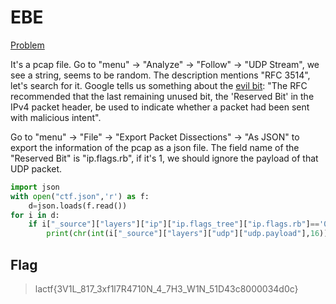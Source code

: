 # EBE

[Problem](https://github.com/uclaacm/lactf-archive/tree/master/2023/misc/ebe)

It's a pcap file. Go to "menu" -> "Analyze" -> "Follow" -> "UDP Stream", we see a string, seems to be random. The description mentions "RFC 3514", let's search for it. Google tells us something about the [evil bit](https://en.wikipedia.org/wiki/Evil_bit): "The RFC recommended that the last remaining unused bit, the 'Reserved Bit' in the IPv4 packet header, be used to indicate whether a packet had been sent with malicious intent".

Go to "menu" -> "File" -> "Export Packet Dissections" -> "As JSON" to export the information of the pcap as a json file. The field name of the "Reserved Bit" is "ip.flags.rb", if it's 1, we should ignore the payload of that UDP packet.

```python
import json
with open("ctf.json",'r') as f:
    d=json.loads(f.read())
for i in d:
    if i["_source"]["layers"]["ip"]["ip.flags_tree"]["ip.flags.rb"]=='0':
        print(chr(int(i["_source"]["layers"]["udp"]["udp.payload"],16)),end='')
```

## Flag
> lactf{3V1L_817_3xf1l7R4710N_4_7H3_W1N_51D43c8000034d0c}